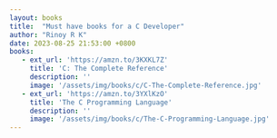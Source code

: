 ```yaml
---
layout: books
title:  "Must have books for a C Developer"
author: "Rinoy R K"
date: 2023-08-25 21:53:00 +0800
books:
   - ext_url: 'https://amzn.to/3KXKL7Z'
     title: 'C: The Complete Reference'
     description: ''
     image: '/assets/img/books/c/C-The-Complete-Reference.jpg'
   - ext_url: 'https://amzn.to/3YXlKzO'
     title: 'The C Programming Language'
     description: ''
     image: '/assets/img/books/c/The-C-Programming-Language.jpg'
---
```

